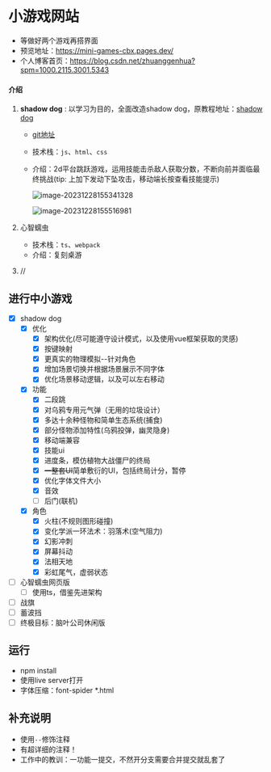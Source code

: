 # 小游戏网站

+ 等做好两个游戏再搭界面
+ 预览地址：https://mini-games-cbx.pages.dev/
+ 个人博客首页：https://blog.csdn.net/zhuanggenhua?spm=1000.2115.3001.5343

#### 介绍
1. **shadow dog** : 以学习为目的，全面改造shadow dog，原教程地址：[shadow dog](https://www.youtube.com/c/Frankslaboratory)

   + [git地址](https://github.com/zhanggenhua/mini-games)

   + 技术栈：`js`、`html`、`css`

   + 介绍：2d平台跳跃游戏，运用技能击杀敌人获取分数，不断向前并面临最终挑战(tip: 上加下发动下坠攻击，移动端长按查看技能提示)

     ![image-20231228155341328](C:\Users\Admin\Desktop\zgh-temp\test\gtest\mini-games\readme.assets\image-20231228155341328.png)

     ![image-20231228155516981](C:\Users\Admin\Desktop\zgh-temp\test\gtest\mini-games\readme.assets\image-20231228155516981.png)

2. 心智蠕虫
   + 技术栈：`ts`、`webpack`
   + 介绍：复刻桌游
3. //

## 进行中小游戏
- [x] shadow dog
  - [x] 优化
    - [x] 架构优化(尽可能遵守设计模式，以及使用vue框架获取的灵感)
    - [x] 按键映射
    - [x] 更真实的物理模拟--针对角色
    - [x] 增加场景切换并根据场景展示不同字体
    - [x] 优化场景移动逻辑，以及可以左右移动
  - [x] 功能
    - [x] 二段跳
    - [x] 对乌鸦专用元气弹（无用的垃圾设计）
    - [x] 多达十余种怪物和简单生态系统(捕食)
    - [x] 部分怪物添加特性(乌鸦投弹，幽灵隐身)
    - [x] 移动端兼容
    - [x] 技能ui
    - [x] 进度条，模仿植物大战僵尸的终局
    - [x] ~~一整套UI~~简单敷衍的UI，包括终局计分，暂停
    - [x] 优化字体文件大小
    - [x] 音效
    - [ ] 后门(联机)
  - [x] 角色
    - [x] 火柱(不规则图形碰撞)
    - [x] 变化学派一环法术：羽落术(空气阻力)
    - [x] 幻影冲刺
    - [x] 屏幕抖动
    - [x] 法相天地
    - [x] 彩虹尾气，虚弱状态
- [ ] 心智蠕虫网页版
  - [ ] 使用ts，借鉴先进架构
- [ ] 战旗
- [ ] 蓄波挡
- [ ] 终极目标：脑叶公司休闲版

## 运行
+ npm install
+ 使用live server打开
+ 字体压缩：font-spider *.html

## 补充说明
+ 使用`--`修饰注释
+ 有超详细的注释！
+ 工作中的教训：一功能一提交，不然开分支需要合并提交就乱套了
